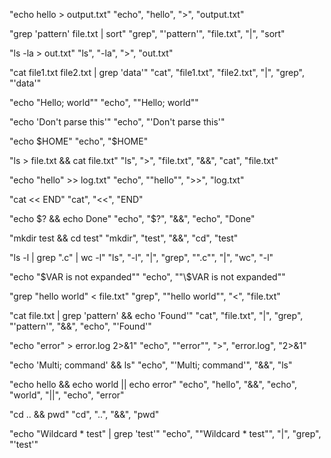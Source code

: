 "echo hello > output.txt"
"echo", "hello", ">", "output.txt"

"grep 'pattern' file.txt | sort"
"grep", "'pattern'", "file.txt", "|", "sort"

"ls -la > out.txt"
"ls", "-la", ">", "out.txt"

"cat file1.txt file2.txt | grep 'data'"
"cat", "file1.txt", "file2.txt", "|", "grep", "'data'"

"echo \"Hello; world\""
"echo", "\"Hello; world\""

"echo 'Don\'t parse this'"
"echo", "'Don\'t parse this'"

"echo $HOME"
"echo", "$HOME"

"ls > file.txt && cat file.txt"
"ls", ">", "file.txt", "&&", "cat", "file.txt"

"echo \"hello\" >> log.txt"
"echo", "\"hello\"", ">>", "log.txt"

"cat << END"
"cat", "<<", "END"

"echo $? && echo Done"
"echo", "$?", "&&", "echo", "Done"

"mkdir test && cd test"
"mkdir", "test", "&&", "cd", "test"

"ls -l | grep \".c\" | wc -l"
"ls", "-l", "|", "grep", "\".c\"", "|", "wc", "-l"

"echo \"\$VAR is not expanded\""
"echo", "\"\\$VAR is not expanded\""

"grep \"hello world\" < file.txt"
"grep", "\"hello world\"", "<", "file.txt"

"cat file.txt | grep 'pattern' && echo 'Found'"
"cat", "file.txt", "|", "grep", "'pattern'", "&&", "echo", "'Found'"

"echo \"error\" > error.log 2>&1"
"echo", "\"error\"", ">", "error.log", "2>&1"

"echo 'Multi; command' && ls"
"echo", "'Multi; command'", "&&", "ls"

"echo hello && echo world || echo error"
"echo", "hello", "&&", "echo", "world", "||", "echo", "error"

"cd .. && pwd"
"cd", "..", "&&", "pwd"

"echo \"Wildcard * test\" | grep 'test'"
"echo", "\"Wildcard * test\"", "|", "grep", "'test'"
